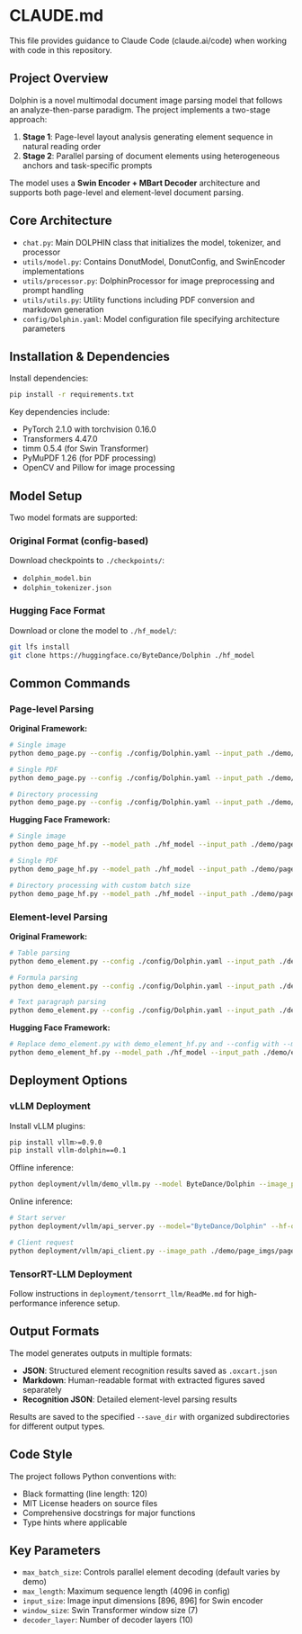 # CLAUDE.md

This file provides guidance to Claude Code (claude.ai/code) when working with code in this repository.

## Project Overview

Dolphin is a novel multimodal document image parsing model that follows an analyze-then-parse paradigm. The project implements a two-stage approach:
1. **Stage 1**: Page-level layout analysis generating element sequence in natural reading order
2. **Stage 2**: Parallel parsing of document elements using heterogeneous anchors and task-specific prompts

The model uses a **Swin Encoder + MBart Decoder** architecture and supports both page-level and element-level document parsing.

## Core Architecture

- `chat.py`: Main DOLPHIN class that initializes the model, tokenizer, and processor
- `utils/model.py`: Contains DonutModel, DonutConfig, and SwinEncoder implementations
- `utils/processor.py`: DolphinProcessor for image preprocessing and prompt handling
- `utils/utils.py`: Utility functions including PDF conversion and markdown generation
- `config/Dolphin.yaml`: Model configuration file specifying architecture parameters

## Installation & Dependencies

Install dependencies:
```bash
pip install -r requirements.txt
```

Key dependencies include:
- PyTorch 2.1.0 with torchvision 0.16.0
- Transformers 4.47.0
- timm 0.5.4 (for Swin Transformer)
- PyMuPDF 1.26 (for PDF processing)
- OpenCV and Pillow for image processing

## Model Setup

Two model formats are supported:

### Original Format (config-based)
Download checkpoints to `./checkpoints/`:
- `dolphin_model.bin`
- `dolphin_tokenizer.json`

### Hugging Face Format
Download or clone the model to `./hf_model/`:
```bash
git lfs install
git clone https://huggingface.co/ByteDance/Dolphin ./hf_model
```

## Common Commands

### Page-level Parsing

**Original Framework:**
```bash
# Single image
python demo_page.py --config ./config/Dolphin.yaml --input_path ./demo/page_imgs/page_1.jpeg --save_dir ./results

# Single PDF
python demo_page.py --config ./config/Dolphin.yaml --input_path ./demo/page_imgs/page_6.pdf --save_dir ./results

# Directory processing
python demo_page.py --config ./config/Dolphin.yaml --input_path ./demo/page_imgs --save_dir ./results --max_batch_size 8
```

**Hugging Face Framework:**
```bash
# Single image
python demo_page_hf.py --model_path ./hf_model --input_path ./demo/page_imgs/page_1.jpeg --save_dir ./results

# Single PDF
python demo_page_hf.py --model_path ./hf_model --input_path ./demo/page_imgs/page_6.pdf --save_dir ./results

# Directory processing with custom batch size
python demo_page_hf.py --model_path ./hf_model --input_path ./demo/page_imgs --save_dir ./results --max_batch_size 16
```

### Element-level Parsing

**Original Framework:**
```bash
# Table parsing
python demo_element.py --config ./config/Dolphin.yaml --input_path ./demo/element_imgs/table_1.jpeg --element_type table

# Formula parsing
python demo_element.py --config ./config/Dolphin.yaml --input_path ./demo/element_imgs/line_formula.jpeg --element_type formula

# Text paragraph parsing
python demo_element.py --config ./config/Dolphin.yaml --input_path ./demo/element_imgs/para_1.jpg --element_type text
```

**Hugging Face Framework:**
```bash
# Replace demo_element.py with demo_element_hf.py and --config with --model_path ./hf_model
python demo_element_hf.py --model_path ./hf_model --input_path ./demo/element_imgs/table_1.jpeg --element_type table
```

## Deployment Options

### vLLM Deployment
Install vLLM plugins:
```bash
pip install vllm>=0.9.0
pip install vllm-dolphin==0.1
```

Offline inference:
```bash
python deployment/vllm/demo_vllm.py --model ByteDance/Dolphin --image_path ./demo/page_imgs/page_1.jpeg --prompt "Parse the reading order of this document."
```

Online inference:
```bash
# Start server
python deployment/vllm/api_server.py --model="ByteDance/Dolphin" --hf-overrides "{\"architectures\": [\"DolphinForConditionalGeneration\"]}"

# Client request
python deployment/vllm/api_client.py --image_path ./demo/page_imgs/page_1.jpeg --prompt "Parse the reading order of this document."
```

### TensorRT-LLM Deployment
Follow instructions in `deployment/tensorrt_llm/ReadMe.md` for high-performance inference setup.

## Output Formats

The model generates outputs in multiple formats:
- **JSON**: Structured element recognition results saved as `.oxcart.json`
- **Markdown**: Human-readable format with extracted figures saved separately
- **Recognition JSON**: Detailed element-level parsing results

Results are saved to the specified `--save_dir` with organized subdirectories for different output types.

## Code Style

The project follows Python conventions with:
- Black formatting (line length: 120)
- MIT License headers on source files
- Comprehensive docstrings for major functions
- Type hints where applicable

## Key Parameters

- `max_batch_size`: Controls parallel element decoding (default varies by demo)
- `max_length`: Maximum sequence length (4096 in config)
- `input_size`: Image input dimensions [896, 896] for Swin encoder
- `window_size`: Swin Transformer window size (7)
- `decoder_layer`: Number of decoder layers (10)